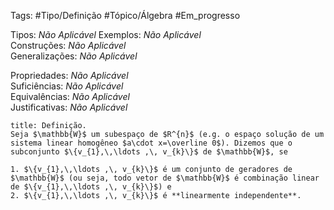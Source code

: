 Tags: #Tipo/Definição #Tópico/Álgebra #Em_progresso

Tipos: _Não Aplicável_ 
Exemplos: _Não Aplicável_  
Construções: _Não Aplicável_  
Generalizações: _Não Aplicável_

Propriedades: _Não Aplicável_  
Suficiências: _Não Aplicável_  
Equivalências: _Não Aplicável_  
Justificativas: _Não Aplicável_

```ad-abstract
title: Definição.
Seja $\mathbb{W}$ um subespaço de $R^{n}$ (e.g. o espaço solução de um sistema linear homogêneo $a\cdot x=\overline 0$). Dizemos que o subconjunto $\{v_{1},\,\ldots ,\, v_{k}\}$ de $\mathbb{W}$, se

1. $\{v_{1},\,\ldots ,\, v_{k}\}$ é um conjunto de geradores de $\mathbb{W}$ (ou seja, todo vetor de $\mathbb{W}$ é combinação linear de $\{v_{1},\,\ldots ,\, v_{k}\}$) e
2. $\{v_{1},\,\ldots ,\, v_{k}\}$ é **linearmente independente**.

```
